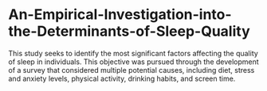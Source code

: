 # An-Empirical-Investigation-into-the-Determinants-of-Sleep-Quality
This study seeks to identify the most significant factors affecting the quality of sleep in individuals. This objective was pursued through the development of a survey that considered multiple potential causes, including diet, stress and anxiety levels, physical activity, drinking habits, and screen time.
